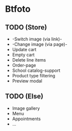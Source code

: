# Btfoto

## TODO (Store)

  * -Switch image (via link)-
  * -Change image (via page)-
  * Update cart
  * Empty cart
  * Delete line items
  * Order-page
  * School catalog-support
  * Product type filtering
  * Preview modal


## TODO (Else)
  * Image gallery
  * Menu
  * Appointments
  * ...

